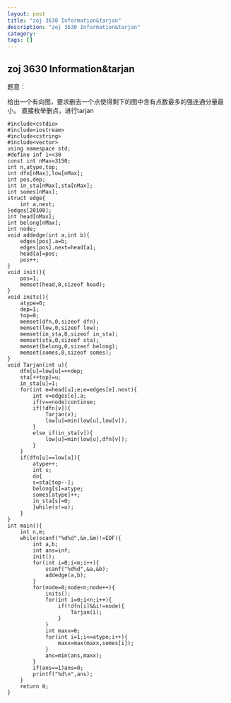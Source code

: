 ```yaml
---
layout: post
title: "zoj 3630 Information&tarjan"
description: "zoj 3630 Information&tarjan"
category:
tags: []
---
```


## zoj 3630 Information&tarjan ##

题意：

给出一个有向图，要求删去一个点使得剩下的图中含有点数最多的强连通分量最小。
直接枚举删点，进行tarjan

	#include<cstdio>
	#include<iostream>
	#include<cstring>
	#include<vector>
	using namespace std;
	#define inf 1<<30
	const int nMax=3150;
	int n,atype,top;
	int dfn[nMax],low[nMax];
	int pos,dep;
	int in_sta[nMax],sta[nMax];
	int somes[nMax];
	struct edge{
		int a,next;
	}edges[20100];
	int head[nMax];
	int belong[nMax];
	int node;
	void addedge(int a,int b){
		edges[pos].a=b;
		edges[pos].next=head[a];
		head[a]=pos;
		pos++;
	}
	void init(){
		pos=1;
		memset(head,0,sizeof head);
	}
	void inits(){
		atype=0;
		dep=1;
		top=0;
		memset(dfn,0,sizeof dfn);
		memset(low,0,sizeof low);
		memset(in_sta,0,sizeof in_sta);
		memset(sta,0,sizeof sta);
		memset(belong,0,sizeof belong);
		memset(somes,0,sizeof somes);
	}
	void Tarjan(int u){
		dfn[u]=low[u]=++dep;
		sta[++top]=u;
		in_sta[u]=1;
		for(int e=head[u];e;e=edges[e].next){
			int v=edges[e].a;
			if(v==node)continue;
			if(!dfn[v]){
				Tarjan(v);
				low[u]=min(low[u],low[v]);
			}
			else if(in_sta[v]){
				low[u]=min(low[u],dfn[v]);
			}
		}
		if(dfn[u]==low[u]){
			atype++;
			int s;
			do{
			s=sta[top--];
			belong[s]=atype;
			somes[atype]++;
			in_sta[s]=0;
			}while(s!=u);
		}
	}
	int main(){
		int n,m;
		while(scanf("%d%d",&n,&m)!=EOF){
			int a,b;
			int ans=inf;
			init();
			for(int i=0;i<m;i++){
				scanf("%d%d",&a,&b);
				addedge(a,b);
			}
			for(node=0;node<n;node++){
				inits();
				for(int i=0;i<n;i++){
					if(!dfn[i]&&i!=node){
						Tarjan(i);
					}
				}
				int maxx=0;
				for(int i=1;i<=atype;i++){
					maxx=max(maxx,somes[i]);
				}
				ans=min(ans,maxx);
			}
			if(ans==1)ans=0;
			printf("%d\n",ans);
		}
		return 0;
	}